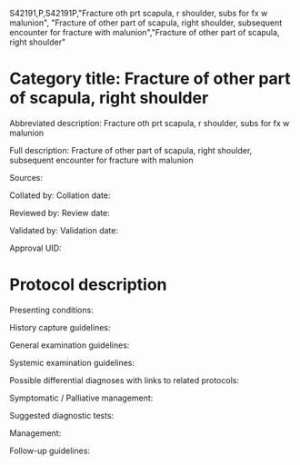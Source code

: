 S42191,P,S42191P,"Fracture oth prt scapula, r shoulder, subs for fx w malunion", "Fracture of other part of scapula, right shoulder, subsequent encounter for fracture with malunion","Fracture of other part of scapula, right shoulder"
# Category title: Fracture of other part of scapula, right shoulder

Abbreviated description: Fracture oth prt scapula, r shoulder, subs for fx w malunion

Full description: Fracture of other part of scapula, right shoulder, subsequent encounter for fracture with malunion

Sources:

Collated by:
Collation date:

Reviewed by:
Review date:

Validated by:
Validation date:

Approval UID:

# Protocol description

Presenting conditions:

History capture guidelines:

General examination guidelines:

Systemic examination guidelines:

Possible differential diagnoses with links to related protocols:

Symptomatic / Palliative management:

Suggested diagnostic tests:

Management:

Follow-up guidelines:
